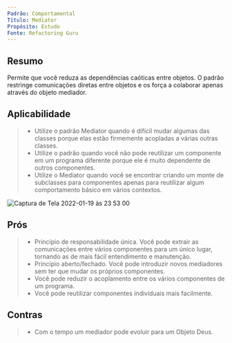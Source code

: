 ```yaml
---
Padrão: Comportamental
Título: Mediator
Propósito: Estudo
Fonte: Refactoring Guru
---
```


## Resumo
Permite que você reduza as dependências caóticas entre objetos. O padrão restringe comunicações diretas entre objetos e os força a colaborar apenas através do objeto mediador.


## Aplicabilidade

> * Utilize o padrão Mediator quando é difícil mudar algumas das classes porque elas estão firmemente acopladas a várias outras classes.
> * Utilize o padrão quando você não pode reutilizar um componente em um programa diferente porque ele é muito dependente de outros componentes.
> * Utilize o Mediator quando você se encontrar criando um monte de subclasses para componentes apenas para reutilizar algum comportamento básico em vários contextos.

![Captura de Tela 2022-01-19 às 23 53 00](https://user-images.githubusercontent.com/24915267/150263656-8275f28c-3ccf-449f-bf0b-735b7eae9b9b.png)



## Prós
> * Princípio de responsabilidade única. Você pode extrair as comunicações entre vários componentes para um único lugar, tornando as de mais fácil entendimento e manutenção.
> * Princípio aberto/fechado. Você pode introduzir novos mediadores sem ter que mudar os próprios componentes.
> * Você pode reduzir o acoplamento entre os vários componentes de um programa.
> * Você pode reutilizar componentes individuais mais facilmente.

## Contras
> * Com o tempo um mediador pode evoluir para um Objeto Deus.
